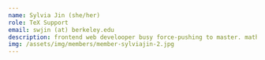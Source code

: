 ```yaml
---
name: Sylvia Jin (she/her)
role: TeX Support
email: swjin (at) berkeley.edu
description: frontend web develooper busy force-pushing to master. math major who has infiltrated this club
img: /assets/img/members/member-sylviajin-2.jpg
---
```

